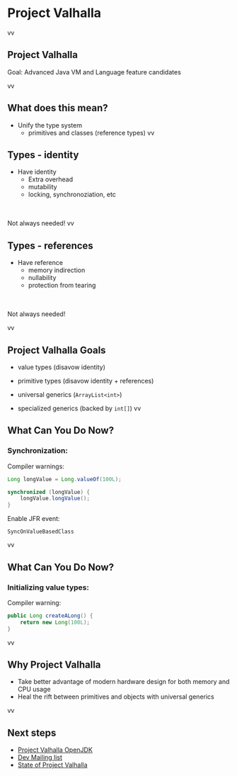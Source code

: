 # Project Valhalla
vv
## Project Valhalla
Goal: Advanced Java VM and Language feature candidates

vv

## What does this mean?

* Unify the type system
	* primitives and classes (reference types)
vv
## Types - identity

* Have identity
	* Extra overhead
	* mutability
	* locking, synchronoziation, etc



<br/>
<br/>
 Not always needed!
vv

## Types - references

* Have reference
	*  memory indirection
	*  nullability
	*  protection from tearing



<br/>
<br/>
 Not always needed!

vv
## Project Valhalla Goals

* value types (disavow identity)

* primitive types (disavow identity + references)

* universal generics (`ArrayList<int>`)

* specialized generics (backed by `int[]`)
vv

## What Can You Do Now?

### Synchronization:
Compiler warnings:

```java
Long longValue = Long.valueOf(100L);

synchronized (longValue) {
	longValue.longValue();
}
```

Enable JFR event:

```
SyncOnValueBasedClass
```

vv

## What Can You Do Now?

### Initializing value types: 

Compiler warning:
```java
public Long createALong() {
	return new Long(100L);
}
```
vv

## Why Project Valhalla

* Take better advantage of modern hardware design for both memory and CPU usage
* Heal the rift between primitives and objects with universal generics

vv

## Next steps

* [Project Valhalla OpenJDK](https://openjdk.org/projects/valhalla/)
* [Dev Mailing list](https://mail.openjdk.org/mailman/listinfo/valhalla-dev)
* [State of Project Valhalla](https://www.youtube.com/watch?v=x1_DBqJrykM)

